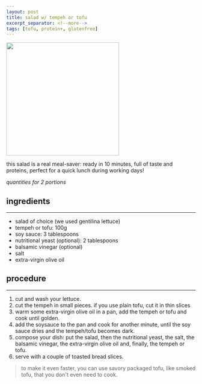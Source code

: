 ```yaml
---
layout: post
title: salad w/ tempeh or tofu
excerpt_separator: <!--more-->
tags: [tofu, protein+, glutenfree]
---
```


 <img src="../../../images/tempeh-salad.jpeg" width="300">
 
 <!--more-->

 this salad is a real meal-saver: ready in 10 minutes, full of taste and proteins, perfect for a quick lunch during working days!

 *quantities for 2 portions*

## ingredients
---

- salad of choice (we used gentilina lettuce)
- tempeh or tofu: 100g
- soy sauce: 3 tablespoons
- nutritional yeast (optional): 2 tablespoons
- balsamic vinegar (optional)
- salt
- extra-virgin olive oil

## procedure
---

1. cut and wash your lettuce.
2. cut the tempeh in small pieces. if you use plain tofu, cut it in thin slices
3. warm some extra-virgin olive oil in a pan, add the tempeh or tofu and cook until golden.
4. add the soysauce to the pan and cook for another minute, until the soy sauce dries and the tempeh/tofu becomes dark.
5. compose your dish: put the salad, then the nutritional yeast, the salt, the balsamic vinegar, the extra-virgin olive oil and, finally, the tempeh or tofu. 
6. serve with a couple of toasted bread slices.

> to make it even faster, you can use savory packaged tofu, like smoked tofu, that you don't even need to cook.


